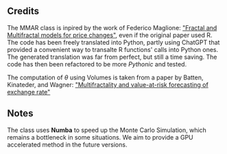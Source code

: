 ## Credits
The MMAR class is inpired by the work of Federico Maglione: ["Fractal and Multifractal models for price changes"](https://www.academia.edu/89617926/Fractal_and_Multifractal_models_for_price_changes), even if the original paper used R. The code has been freely translated into Python, partly using ChatGPT that provided a convenient way to transalte R functions' calls into Python ones. The generated translation was far from perfect, but still a time saving. The code has then been refactored to be more *Pythonic* and tested.

The computation of $\theta$ using Volumes is taken from a paper by Batten, Kinateder, and Wagner: ["Multifractality and value-at-risk forecasting of exchange rate"](https://doi.org/10.1016/j.physa.2014.01.024)

## Notes
The class uses **Numba** to speed up the Monte Carlo Simulation, which remains a bottleneck in some situations. We aim to provide a GPU accelerated method in the future versions.